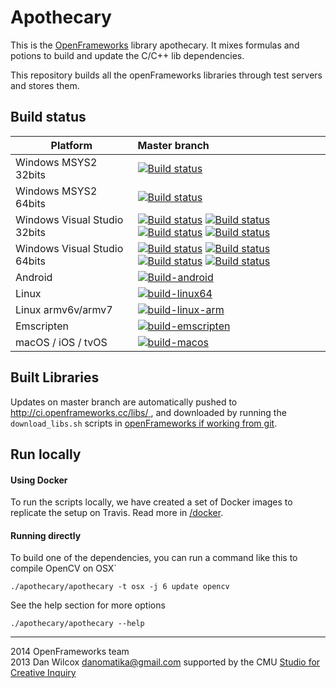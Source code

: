 Apothecary 
==========

This is the [OpenFrameworks](http://openframeworks.cc) library apothecary. It mixes formulas and potions to build and update the C/C++ lib dependencies.

This repository builds all the openFrameworks libraries through test servers and stores them. 

## Build status



Platform                     | Master branch  
-----------------------------|:----------------------------------------
Windows MSYS2 32bits         | [![Build status](https://img.shields.io/appveyor/job/build/arturoc/apothecary/Environment:%20APPVEYOR_BUILD_WORKER_IMAGE=Visual%20Studio%202019,%20platform=x86,%20TARGET=msys2,%20ARCH=32,%20VS_NAME=,%20MSYSTEM=MINGW32/master)](https://ci.appveyor.com/project/arturoc/apothecary/branch/master)
Windows MSYS2 64bits         | [![Build status](https://img.shields.io/appveyor/job/build/arturoc/apothecary/Environment:%20APPVEYOR_BUILD_WORKER_IMAGE=Visual%20Studio%202019,%20platform=x64,%20TARGET=msys2,%20ARCH=64,%20VS_NAME=,%20MSYSTEM=MINGW64/master)](https://ci.appveyor.com/project/arturoc/apothecary/branch/master)
Windows Visual Studio 32bits | [![Build status](https://img.shields.io/appveyor/job/build/arturoc/apothecary/Environment:%20APPVEYOR_BUILD_WORKER_IMAGE=Visual%20Studio%202017,%20platform=x64,%20TARGET=vs,%20VS_VER=15,%20ARCH=64,%20VS_NAME=2017,%20BUNDLE=1/master)](https://ci.appveyor.com/project/arturoc/apothecary/branch/master) [![Build status](https://img.shields.io/appveyor/job/build/arturoc/apothecary/Environment:%20APPVEYOR_BUILD_WORKER_IMAGE=Visual%20Studio%202017,%20platform=x64,%20TARGET=vs,%20VS_VER=15,%20ARCH=64,%20VS_NAME=2017,%20BUNDLE=2/master)](https://ci.appveyor.com/project/arturoc/apothecary/branch/master) [![Build status](https://img.shields.io/appveyor/job/build/arturoc/apothecary/Environment:%20APPVEYOR_BUILD_WORKER_IMAGE=Visual%20Studio%202017,%20platform=x64,%20TARGET=vs,%20VS_VER=15,%20ARCH=64,%20VS_NAME=2017,%20BUNDLE=3/master)](https://ci.appveyor.com/project/arturoc/apothecary/branch/master) [![Build status](https://img.shields.io/appveyor/job/build/arturoc/apothecary/Environment:%20APPVEYOR_BUILD_WORKER_IMAGE=Visual%20Studio%202017,%20platform=x64,%20TARGET=vs,%20VS_VER=15,%20ARCH=64,%20VS_NAME=2017,%20BUNDLE=4/master)](https://ci.appveyor.com/project/arturoc/apothecary/branch/master)
Windows Visual Studio 64bits | [![Build status](https://img.shields.io/appveyor/job/build/arturoc/apothecary/Environment:%20APPVEYOR_BUILD_WORKER_IMAGE=Visual%20Studio%202017,%20platform=x86,%20TARGET=vs,%20VS_VER=15,%20ARCH=32,%20VS_NAME=2017,%20BUNDLE=1/master)](https://ci.appveyor.com/project/arturoc/apothecary/branch/master) [![Build status](https://img.shields.io/appveyor/job/build/arturoc/apothecary/Environment:%20APPVEYOR_BUILD_WORKER_IMAGE=Visual%20Studio%202017,%20platform=x86,%20TARGET=vs,%20VS_VER=15,%20ARCH=32,%20VS_NAME=2017,%20BUNDLE=2/master)](https://ci.appveyor.com/project/arturoc/apothecary/branch/master) [![Build status](https://img.shields.io/appveyor/job/build/arturoc/apothecary/Environment:%20APPVEYOR_BUILD_WORKER_IMAGE=Visual%20Studio%202017,%20platform=x86,%20TARGET=vs,%20VS_VER=15,%20ARCH=32,%20VS_NAME=2017,%20BUNDLE=3/master)](https://ci.appveyor.com/project/arturoc/apothecary/branch/master) [![Build status](https://img.shields.io/appveyor/job/build/arturoc/apothecary/Environment:%20APPVEYOR_BUILD_WORKER_IMAGE=Visual%20Studio%202017,%20platform=x86,%20TARGET=vs,%20VS_VER=15,%20ARCH=32,%20VS_NAME=2017,%20BUNDLE=4/master)](https://ci.appveyor.com/project/arturoc/apothecary/branch/master)
Android         | [![Build-android](https://github.com/openframeworks/apothecary/workflows/build-android/badge.svg)](https://github.com/openframeworks/apothecary/actions)
Linux         | [![build-linux64](https://github.com/openframeworks/apothecary/workflows/build-linux64/badge.svg)](https://github.com/openframeworks/apothecary/actions)
Linux armv6v/armv7        | [![build-linux-arm](https://github.com/openframeworks/apothecary/workflows/build-linux-arm/badge.svg)](https://github.com/openframeworks/apothecary/actions)
Emscripten        | [![build-emscripten](https://github.com/openframeworks/apothecary/workflows/build-emscripten/badge.svg)](https://github.com/openframeworks/apothecary/actions)
macOS / iOS / tvOS        | [![build-macos](https://github.com/openframeworks/apothecary/workflows/build-macos/badge.svg)](https://github.com/openframeworks/apothecary/actions)

## Built Libraries
Updates on master branch are automatically pushed to [http://ci.openframeworks.cc/libs/ ](http://ci.openframeworks.cc/libs/ ), and downloaded by running the `download_libs.sh` scripts in [openFrameworks if working from git](https://github.com/openframeworks/apothecary/#developers).

## Run locally
#### Using Docker
To run the scripts locally, we have created a set of Docker images to replicate the setup on Travis. Read more in [/docker](/docker/README.md). 

#### Running directly
To build one of the dependencies, you can run a command like this to compile OpenCV on OSX`
```
./apothecary/apothecary -t osx -j 6 update opencv
```

See the help section for more options
```
./apothecary/apothecary --help
```


------------

2014 OpenFrameworks team   
2013 Dan Wilcox <danomatika@gmail.com> supported by the CMU [Studio for Creative Inquiry](http://studioforcreativeinquiry.org/)
